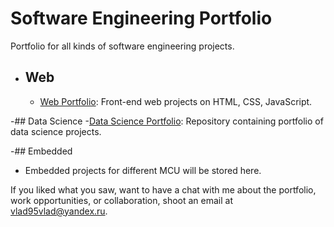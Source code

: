 # Software Engineering Portfolio
Portfolio for all kinds of software engineering projects. 

- ## Web
  - [Web Portfolio](https://github.com/Vlad95vlad/Web-Portfolio): Front-end web projects on HTML, CSS, JavaScript.

-## Data Science
  -[Data Science Portfolio](https://github.com/Vlad95vlad/Data-Science-Portfolio): Repository containing portfolio of data science projects.

-## Embedded
  - Embedded projects for different MCU will be stored here.
  
If you liked what you saw, want to have a chat with me about the portfolio, work opportunities, or collaboration, shoot an email at vlad95vlad@yandex.ru.
